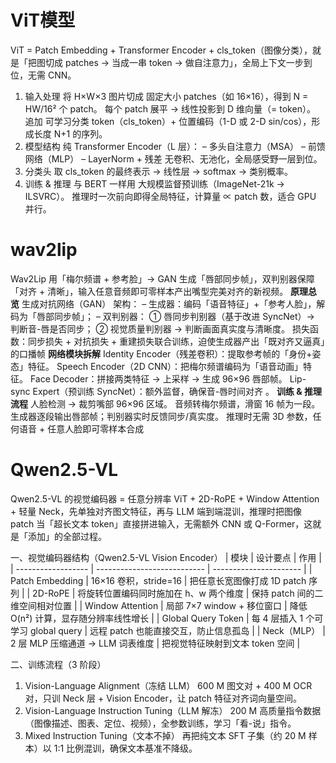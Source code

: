 # ViT模型
ViT = Patch Embedding + Transformer Encoder + cls_token（图像分类），就是「把图切成 patches → 当成一串 token → 做自注意力」，全局上下文一步到位，无需 CNN。

1. 输入处理
将 H×W×3 图片切成 固定大小 patches（如 16×16），得到 N = HW/16² 个 patch。
每个 patch 展平 → 线性投影到 D 维向量（= token）。
追加 可学习分类 token（cls_token）+ 位置编码（1-D 或 2-D sin/cos），形成长度 N+1 的序列。
2. 模型结构
纯 Transformer Encoder（L 层）：
– 多头自注意力（MSA）
– 前馈网络（MLP）
– LayerNorm + 残差
无卷积、无池化，全局感受野一层到位。
3. 分类头
取 cls_token 的最终表示 → 线性层 → softmax → 类别概率。
4. 训练 & 推理
与 BERT 一样用 大规模监督预训练（ImageNet-21k → ILSVRC）。
推理时一次前向即得全局特征，计算量 ∝ patch 数，适合 GPU 并行。

# wav2lip
Wav2Lip 用「梅尔频谱 + 参考脸」→ GAN 生成「唇部同步帧」，双判别器保障「对齐 + 清晰」，输入任意音频即可零样本产出嘴型完美对齐的新视频。
**原理总览**
生成对抗网络（GAN） 架构：
– 生成器：编码「语音特征」+「参考人脸」，解码为「唇部同步帧」；
– 双判别器：
① 唇同步判别器（基于改进 SyncNet）→ 判断音-唇是否同步；
② 视觉质量判别器 → 判断画面真实度与清晰度。
损失函数：同步损失 + 对抗损失 + 重建损失联合训练，迫使生成器产出「既对齐又逼真」的口播帧
**网络模块拆解**
Identity Encoder（残差卷积）：提取参考帧的「身份+姿态」特征。
Speech Encoder（2D CNN）：把梅尔频谱编码为「语音动画」特征。
Face Decoder：拼接两类特征 → 上采样 → 生成 96×96 唇部帧。
Lip-sync Expert（预训练 SyncNet）：额外监督，确保音-唇时间对齐 。
**训练 & 推理流程**
人脸检测 → 裁剪嘴部 96×96 区域。
音频转梅尔频谱，滑窗 16 帧为一段。
生成器逐段输出唇部帧；判别器实时反馈同步/真实度。
推理时无需 3D 参数，任何语音 + 任意人脸即可零样本合成

# Qwen2.5-VL
Qwen2.5-VL 的视觉编码器 = 任意分辨率 ViT + 2D-RoPE + Window Attention + 轻量 Neck，先单独对齐图文特征，再与 LLM 端到端混训，推理时把图像 patch 当「超长文本 token」直接拼进输入，无需额外 CNN 或 Q-Former，这就是「添加」的全部过程。

一、视觉编码器结构（Qwen2.5-VL Vision Encoder）
| 模块                 | 设计要点                        | 作用                     |
| ------------------ | --------------------------- | ---------------------- |
| Patch Embedding    | 16×16 卷积，stride=16          | 把任意长宽图像打成 1D patch 序列  |
| 2D-RoPE            | 将旋转位置编码同时施加在 h、w 两个维度       | 保持 patch 间的二维空间相对位置    |
| Window Attention   | 局部 7×7 window + 移位窗口        | 降低 O(n²) 计算，显存随分辨率线性增长 |
| Global Query Token | 每 4 层插入 1 个可学习 global query | 远程 patch 也能直接交互，防止信息孤岛 |
| Neck（MLP）          | 2 层 MLP 压缩通道 → LLM 词表维度     | 把视觉特征映射到文本 token 空间    |

二、训练流程（3 阶段）
1. Vision-Language Alignment（冻结 LLM）
600 M 图文对 + 400 M OCR 对，只训 Neck 层 + Vision Encoder，让 patch 特征对齐词向量空间。
2. Vision-Language Instruction Tuning（LLM 解冻）
200 M 高质量指令数据（图像描述、图表、定位、视频），全参数训练，学习「看-说」指令。
3. Mixed Instruction Tuning（文本不掉）
再把纯文本 SFT 子集（约 20 M 样本）以 1:1 比例混训，确保文本基准不降级。



